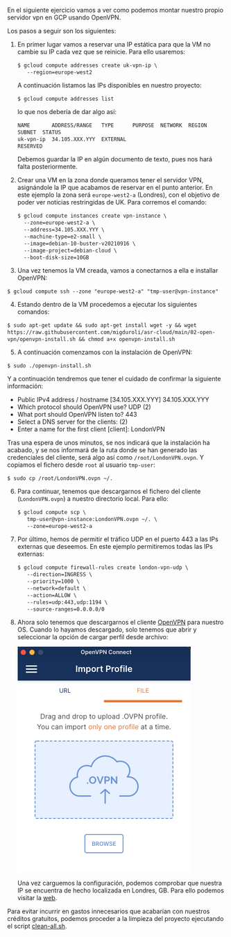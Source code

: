 En el siguiente ejercicio vamos a ver como podemos montar nuestro propio
servidor vpn en GCP usando OpenVPN.

Los pasos a seguir son los siguientes:

1. En primer lugar vamos a reservar una IP estática para que la VM no cambie
   su IP cada vez que se reinicie. Para ello usaremos:
   ```shell
   $ gcloud compute addresses create uk-vpn-ip \
      --region=europe-west2
   ```
   A continuación listamos las IPs disponibles en nuestro proyecto:
   ```shell
   $ gcloud compute addresses list
   ```
   lo que nos debería de dar algo así:
   ```shell
   NAME       ADDRESS/RANGE   TYPE      PURPOSE  NETWORK  REGION       SUBNET  STATUS
   uk-vpn-ip  34.105.XXX.YYY  EXTERNAL                                         RESERVED
   ```
   Debemos guardar la IP en algún documento de texto, pues nos hará falta posteriormente.


2. Crear una VM en la zona donde queramos tener el servidor VPN, asignándole la IP que acabamos
   de reservar en el punto anterior. 
   En este ejemplo la zona será `europe-west2-a` (Londres), con el objetivo de poder ver noticias restringidas de UK. 
   Para corremos el comando:
   
   ```shell
   $ gcloud compute instances create vpn-instance \
     --zone=europe-west2-a \
     --address=34.105.XXX.YYY \
     --machine-type=e2-small \
     --image=debian-10-buster-v20210916 \
     --image-project=debian-cloud \
     --boot-disk-size=10GB 
   ```
   
3. Una vez tenemos la VM creada, vamos a conectarnos a ella e installar OpenVPN:

  ```shell
  $ gcloud compute ssh --zone "europe-west2-a" "tmp-user@vpn-instance"
  ```

4. Estando dentro de la VM procedemos a ejecutar los siguientes comandos:
   
  ```shell
  $ sudo apt-get update && sudo apt-get install wget -y && wget https://raw.githubusercontent.com/migduroli/asr-cloud/main/02-open-vpn/openvpn-install.sh && chmod a+x openvpn-install.sh 
  ```

5. A continuación comenzamos con la instalación de OpenVPN:
 
  ```shell
  $ sudo ./openvpn-install.sh
  ```

  Y a continuación tendremos que tener el cuidado de confirmar la siguiente información:

   * Public IPv4 address / hostname [34.105.XXX.YYY] 34.105.XXX.YYY  
   * Which protocol should OpenVPN use? UDP (2)
   * What port should OpenVPN listen to? 443
   * Select a DNS server for the clients: (2)
   * Enter a name for the first client [client]: LondonVPN

  Tras una espera de unos minutos, se nos indicará que la instalación ha acabado, y se nos informará 
  de la ruta donde se han generado las credenciales del cliente, será algo así como `/root/LondonVPN.ovpn`. 
  Y copiamos el fichero desde `root` al usuario `tmp-user`:

  ```shell
  $ sudo cp /root/LondonVPN.ovpn ~/.
  ```

6. Para continuar, tenemos que descargarnos el fichero del cliente (`LondonVPN.ovpn`) a nuestro
   directorio local. Para ello:
   
   ```shell
   $ gcloud compute scp \
      tmp-user@vpn-instance:LondonVPN.ovpn ~/. \
      --zone=europe-west2-a
   ```

7. Por último, hemos de permitir el tráfico UDP en el puerto 443 a las IPs externas que deseemos. 
   En este ejemplo permitiremos todas las IPs externas:
   ```shell
   $ gcloud compute firewall-rules create london-vpn-udp \
      --direction=INGRESS \
      --priority=1000 \
      --network=default \
      --action=ALLOW \
      --rules=udp:443,udp:1194 \
      --source-ranges=0.0.0.0/0
   ```
   
8. Ahora solo tenemos que descargarnos el cliente [OpenVPN](https://openvpn.net/download-open-vpn/) 
   para nuestro OS. Cuando lo hayamos descargado, solo tenemos que abrir y seleccionar la
   opción de cargar perfil desde archivo:
   
   ![img.png](openvpn-import.png)
   
   Una vez carguemos la configuración, podemos comprobar que nuestra IP se encuentra de 
   hecho localizada en Londres, GB. Para ello podemos visitar la [web](https://whatismyipaddress.com/).
   
Para evitar incurrir en gastos innecesarios que acabarían con nuestros créditos
gratuitos, podemos proceder a la limpieza del proyecto ejecutando el script [clean-all.sh](clean-all.sh).